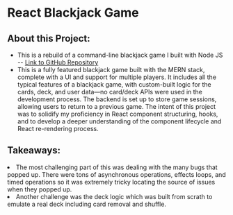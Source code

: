 <h1>React Blackjack Game</h1>
<h2>About this Project:</h2>
<ul>
  <li>This is a rebuild of a command-line blackjack game I built with Node JS -- <a href="https://github.com/admaloch/blackjack-node-app">Link to GitHub Repository</a></li>
  <li> This is a fully featured blackjack game built with the MERN stack, complete with a UI and support for multiple players. It includes all the typical features of a blackjack game, with custom-built logic for the cards, deck, and user data—no card/deck APIs were used in the development process. The backend is set up to store game sessions, allowing users to return to a previous game. The intent of this project was to solidify my proficiency in React component structuring, hooks, and to develop a deeper understanding of the component lifecycle and React re-rendering process. </li>

</ul>
<h2>Takeaways:</h2>

  <li>  The most challenging part of this was dealing with the many bugs that popped up. There were tons of asynchronous operations, effects loops, and timed operations so it was extremely tricky locating the source of issues when they popped up. </li>
  <li>Another challenge was the deck logic which was built from scrath to emulate a real deck including card removal and shuffle.</li>

